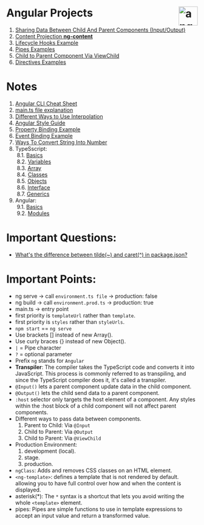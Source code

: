 # Angular Projects <img align="right" src="https://angular.io/assets/images/logos/angular/angular.svg" alt="angular" width="50" height="50"/>

1. [Sharing Data Between Child And Parent Components (Input/Output)](https://stackblitz.com/edit/angular-ivy-wlzvkg)
2. [Content Projection **ng-content**](https://stackblitz.com/edit/angular-ivy-gy7waa)
3. [Lifecycle Hooks Example](https://stackblitz.com/edit/angular-ivy-nqrcwu?file=src%2Fapp%2Fchild%2Fchild.component.ts)
4. [Pipes Examples](https://stackblitz.com/edit/angular-ivy-kzczfk?file=src%2Fapp%2Fapp.component.html)
5. [Child to Parent Component Via ViewChild](https://stackblitz.com/edit/angular-ivy-xjtwoe?file=src%2Fapp%2Fapp.component.html)
6. [Directives Examples](https://stackblitz.com/edit/angular-ivy-x7xj4q?file=src%2Fapp%2Fapp.component.html)

# Notes

1. [Angular CLI Cheat Sheet](https://github.com/Bhaveshajani177/Angular/blob/main/Angular%20CLI%20Cheat%20Sheet/README.md)
2. [main.ts file explanation](https://github.com/Bhaveshajani177/Angular/blob/main/Main.ts%20File/README.md)
3. [Different Ways to Use Interpolation](https://stackblitz.com/edit/angular-ivy-9omnsc?file=src%2Fapp%2Fapp.component.ts)
4. [Angular Style Guide](https://github.com/Bhaveshajani177/Angular/blob/main/Angular%20Style%20Guide/README.md)
5. [Property Binding Example](https://stackblitz.com/edit/angular-ivy-9omnsc?file=src%2Fapp%2Fapp.component.ts)
6. [Event Binding Example](https://stackblitz.com/edit/angular-ivy-9omnsc?file=src%2Fapp%2Fapp.component.ts)
7. [Ways To Convert String Into Number](https://github.com/Bhaveshajani177/Angular/blob/main/Ways%20To%20Convert%20String%20Into%20Number/script.js)<br />
8. TypeSscript:<br />
    &nbsp;8.1. [Basics](https://github.com/Bhaveshajani177/Angular/blob/main/TypeScript/README.md)<br />
    &nbsp;8.2. [Variables](https://github.com/Bhaveshajani177/Angular/blob/main/TypeScript%20Code%20Practice/Variables/variables.ts)<br />
    &nbsp;8.3. [Array](https://github.com/Bhaveshajani177/Angular/blob/main/TypeScript%20Code%20Practice/Array/array.ts)<br />
    &nbsp;8.4. [Classes](https://github.com/Bhaveshajani177/Angular/blob/main/TypeScript%20Code%20Practice/Classes/BankAccount.ts)<br />
    &nbsp;8.5. [Objects](https://github.com/Bhaveshajani177/Angular/tree/main/TypeScript%20Code%20Practice/Objects)<br />
    &nbsp;8.6. [Interface](https://github.com/Bhaveshajani177/Angular/tree/main/TypeScript%20Code%20Practice/Interface)<br />
    &nbsp;8.7. [Generics](https://github.com/Bhaveshajani177/Angular/blob/main/TypeScript%20Code%20Practice/Generics/Queue.ts)<br />
9. Angular:<br />
    &nbsp;9.1. [Basics](https://github.com/Bhaveshajani177/Angular/blob/main/Angular/README.md)<br />
    &nbsp;9.2. [Modules](https://github.com/Bhaveshajani177/Angular/tree/main/Angular/Modules)
    
# Important Questions:

- [What's the difference between tilde(~) and caret(^) in package.json?](https://github.com/Bhaveshajani177/Angular/blob/main/Angular/Difference%20between%20tilde(~)%20and%20caret(%5E)%20in%20package.json/README.md)

# Important Points:
- ng serve -> call ```environment.ts file``` -> production: false
- ng build	-> call ```environment.prod.ts``` -> production: true
- main.ts -> entry point
- first priority is ```templateUrl``` rather than ```template```.
- first priority is ```styles``` rather than ```styleUrls```.
- ```npm start``` == ```ng serve```
- Use brackets [] instead of new Array().
- Use curly braces {} instead of new Object().
- ```|``` = Pipe character
- ```?``` = optional parameter
- Prefix ```ng``` stands for ```Angular```
- **Transpiler**: The compiler takes the TypeScript code and converts it into JavaScript. This process is commonly referred to as transpiling, and since the TypeScript compiler does it, it's called a transpiler.
- ```@Input()``` lets a parent component update data in the child component.
- ```@Output()``` lets the child send data to a parent component.
- ```:host``` selector only targets the host element of a component. Any styles within the :host block of a child component will not affect parent components.
- Different ways to pass data between components.
    1. Parent to Child: Via ```@Input```
    2. Child to Parent: Via ```@Output```
    3. Child to Parent: Via ```@ViewChild```
- Production Environment:
    1. development (local).
    2. stage.
    3. production. 
- ```ngClass```: Adds and removes CSS classes on an HTML element.
- ```<ng-template>```: defines a template that is not rendered by default. allowing you to have full control over how and when the content is displayed.
- asterisk(*): The ```*``` syntax is a shortcut that lets you avoid writing the whole ```<template>``` element.
- pipes: Pipes are simple functions to use in template expressions to accept an input value and return a transformed value.

